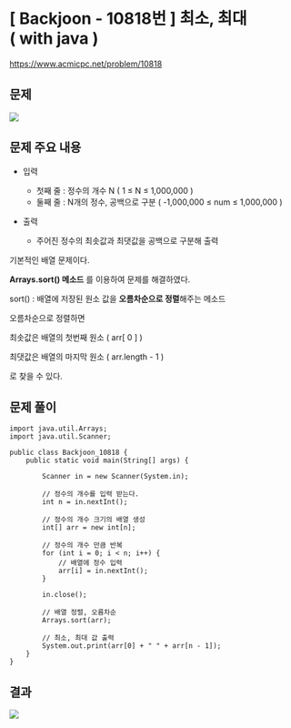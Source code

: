 # \[ Backjoon - 10818번 \] 최소, 최대 ( with java )
https://www.acmicpc.net/problem/10818
## 문제

![](https://i.imgur.com/A5y7B3U.png)

## 문제 주요 내용
- 입력
	- 첫째 줄 : 정수의 개수 N ( 1 ≤ N ≤ 1,000,000 )
	- 둘째 줄 : N개의 정수, 공백으로 구분 ( -1,000,000 ≤ num ≤ 1,000,000 )
	  
- 출력
	- 주어진 정수의 최솟값과 최댓값을 공백으로 구분해 출력


기본적인 배열 문제이다. 

**Arrays.sort() 메소드** 를 이용하여 문제를 해결하였다.

sort() : 배열에 저장된 원소 값을 **오름차순으로 정렬**해주는 메소드

오름차순으로 정렬하면

최솟값은 배열의 첫번째 원소 ( arr[ 0 ] )

최댓값은 배열의 마지막 원소 ( arr.length - 1 )

로 찾을 수 있다.
## 문제 풀이

```
import java.util.Arrays;  
import java.util.Scanner;

public class Backjoon_10818 {  
    public static void main(String[] args) {  
  
        Scanner in = new Scanner(System.in);  
          
        // 정수의 개수를 입력 받는다.  
        int n = in.nextInt();  
          
        // 정수의 개수 크기의 배열 생성  
        int[] arr = new int[n];  
          
        // 정수의 개수 만큼 반복  
        for (int i = 0; i < n; i++) {  
            // 배열에 정수 입력  
            arr[i] = in.nextInt();  
        }  
  
        in.close();  
          
        // 배열 정렬, 오름차순  
        Arrays.sort(arr);  
          
        // 최소, 최대 값 출력  
        System.out.print(arr[0] + " " + arr[n - 1]);  
    }  
}
```

## 결과
![](https://i.imgur.com/nZH8jwV.png)
